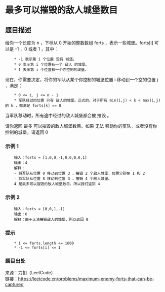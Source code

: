 # 最多可以摧毁的敌人城堡数目

## 题目描述

给你一个长度为 n ，下标从 0 开始的整数数组 forts ，表示一些城堡。forts[i] 可以是 -1 ，0 或者 1 ，其中：

```text
    * -1 表示第 i 个位置 没有 城堡。
    * 0 表示第 i 个位置有一个 敌人 的城堡。
    * 1 表示第 i 个位置有一个你控制的城堡。
```

现在，你需要决定，将你的军队从某个你控制的城堡位置 i 移动到一个空的位置 j ，满足：

```text
    * 0 <= i, j <= n - 1
    * 军队经过的位置 只有 敌人的城堡。正式的，对于所有 min(i,j) < k < max(i,j) 的 k ，都满足 forts[k] == 0
```

当军队移动时，所有途中经过的敌人城堡都会被 摧毁 。

请你返回 最多 可以摧毁的敌人城堡数目。如果 无法 移动你的军队，或者没有你控制的城堡，请返回 0

### 示例 1

```text
    输入：forts = [1,0,0,-1,0,0,0,0,1]
    输出：4
    解释：
    - 将军队从位置 0 移动到位置 3 ，摧毁 2 个敌人城堡，位置分别在 1 和 2
    - 将军队从位置 8 移动到位置 3 ，摧毁 4 个敌人城堡。
    4 是最多可以摧毁的敌人城堡数目，所以我们返回 4
```

### 示例 2

```text
    输入：forts = [0,0,1,-1]
    输出：0
    解释：由于无法摧毁敌人的城堡，所以返回 0
```

### 提示

```text
    * 1 <= forts.length <= 1000
    * -1 <= forts[i] <= 1
```

### 题目出处

来源：力扣（LeetCode）  
链接：<https://leetcode.cn/problems/maximum-enemy-forts-that-can-be-captured>
